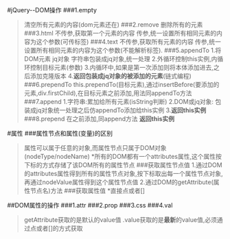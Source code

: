 #jQuery--DOM操作
###1.empty
>清空所有元素的内容(dom元素还在)
###2.remove
>删除所有的元素
###3.html
>不传参,获取第一个元素的内容
>传参,统一设置所有相同元素的内容为这个参数(可传标签)
###4.text
>不传参,获取所有元素的内容
>传参,统一设置所有相同元素的内容为这个参数(不能解析标签).
###5.appendTo
>1.将DOM元素 jq对象 字符串包装成jq对象,统一处理
>2.外循环控制this实例,内循环控制目标元素(参数)
>3.内循环中,如果是第一次添加则将本体添加进去,之后添加克隆版本
>4.**返回包装成jq对象的被添加的元素**(链式编程)
###6.prependTo
>this.prependTo(目标元素),通过insertBefore(要添加的元素,div.firstChild),在目标元素之前添加,用法同appendTo方法
###7.append
>1.字符串:累加给所有元素(isString判断)
>2.DOM或jq对象: 包装成jq对象统一处理之后仿appendTo添加给this实例
>3.**返回this实例**
###8.prepend
>在之前添加,同append方法
>**返回this实例**

#属性
###属性节点和属性(变量)的区别
>属性可以属于任意的对象,而属性节点只属于DOM对象(nodeType/nodeName)
*所有的DOM都有一个attributes属性,这个属性按下标的方式存储了该DOM所有的属性节点
###获取属性节点值
>1.通过DOM的attributes属性得到所有的属性节点对象,按下标取出每一个属性节点对象,再通过nodeValue属性得到这个属性节点值
>2.通过DOM的getAttribute(属性节点名)方法
###获取属性值
*直接点或者[]

##DOM属性的操作
###1.attr
###2.prop
###3.css
###4.val
>getAttribute获取的是默认的value值
>.value获取的是**最新**的value值,必须通过点或者[]的方式获取








